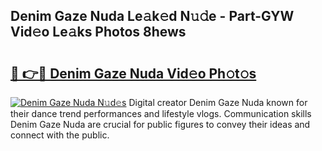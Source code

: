 ## Denim Gaze Nuda Le𝚊k𝚎d N𝚞𝚍e - Part-GYW Vid𝚎o Le𝚊ks Photos 8hews

# <h2><a href="http://fbf87fy.evod.top/?m=Denim+Gaze+Nuda">🔗 👉🔴 Denim Gaze Nuda Vid𝚎o Ph𝚘t𝚘s</a></h2>

[![Denim Gaze Nuda N𝚞d𝚎s](https://i.imgur.com/8V9OHl7.gif)](http://fbf87fy.evod.top/?m=Denim+Gaze+Nuda)
Digital creator Denim Gaze Nuda known for their dance trend performances and lifestyle vlogs. Communication skills Denim Gaze Nuda are crucial for public figures to convey their ideas and connect with the public. 
